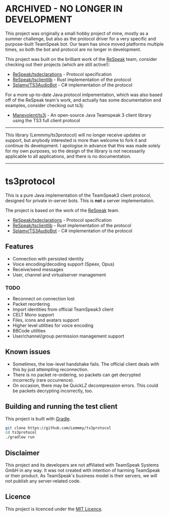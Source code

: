 # ARCHIVED - NO LONGER IN DEVELOPMENT

This project was originally a small hobby project of mine, mostly as a summer challenge, but also as the protocol driver for a very specific and purpose-built TeamSpeak bot. Our team has since moved platforms multiple times, so both the bot and protocol are no longer in development. 

This project was built on the brilliant work of the [ReSpeak](https://github.com/ReSpeak) team, consider checking out their projects (which are still active!):

* [ReSpeak/tsdeclarations](https://github.com/ReSpeak/tsdeclarations) - Protocol specification
* [ReSpeak/tsclientlib](https://github.com/ReSpeak/tsclientlib) - Rust implementation of the protocol
* [Splamy/TS3AudioBot](https://github.com/Splamy/TS3AudioBot) - C# implementation of the protocol

For a more up-to-date Java protocol imlpementation, which was also based off of the ReSpeak team's work, and actually has some documentation and examples, consider checking out ts3j:

* [Manevolent/ts3j](https://github.com/Manevolent/ts3j) - An open-source Java Teamspeak 3 client library using the TS3 full client protocol

<hr />

This library (Lemmmy/ts3protocol) will no longer receive updates or support, but anybody interested is more than welcome to fork it and continue its development. I apologise in advance that this was made solely for my own purposes, so the design of the library is not necessarily applicable to all applications, and there is no documentation.

<hr />

# ts3protocol

This is a pure Java implementation of the TeamSpeak3 client protocol, designed for private in-server bots. 
This is **not** a server implementation.

The project is based on the work of the [ReSpeak](https://github.com/ReSpeak) team.

* [ReSpeak/tsdeclarations](https://github.com/ReSpeak/tsdeclarations) - Protocol specification
* [ReSpeak/tsclientlib](https://github.com/ReSpeak/tsclientlib) - Rust implementation of the protocol
* [Splamy/TS3AudioBot](https://github.com/Splamy/TS3AudioBot) - C# implementation of the protocol

## Features

* Connection with persisted identity
* Voice encoding/decoding support (Speex, Opus)
* Receive/send messages
* User, channel and virtualserver management

### TODO

* Reconnect on connection lost
* Packet reordering
* Import identities from official TeamSpeak3 client
* CELT Mono support
* Files, icons and avatars support
* Higher level utilities for voice encoding
* BBCode utilities
* User/channel/group permission management support

## Known issues

* Sometimes, the low-level handshake fails. The official client deals with this by just attempting reconnection.
* There is no packet re-ordering, so packets can get decrypted incorrectly (rare occurrence).
* On occasion, there may be QuickLZ decompression errors. This could be packets decrypting incorrectly, too.

## Building and running the test client

This project is built with [Gradle](https://gradle.org/).

```sh 
git clone https://github.com/Lemmmy/ts3protocol
cd ts3protocol
./gradlew run
```

## Disclaimer

This project and its developers are not affiliated with TeamSpeak Systems GmbH in any way. It was not created
with intention of harming TeamSpeak or their product. As TeamSpeak's business model is their servers, we will
not publish any server-related code.

## Licence

This project is licenced under the [MIT Licence](https://github.com/Lemmmy/ts3protocol/blob/master/LICENCE).
